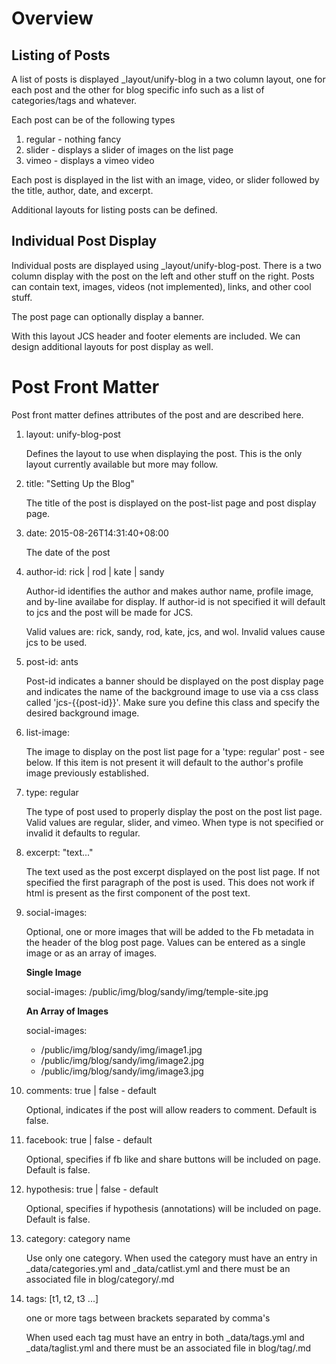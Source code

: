 # Overview

## Listing of Posts

A list of posts is displayed _layout/unify-blog in a two column
layout, one for each post and the other for blog specific info
such as a list of categories/tags and whatever.

Each post can be of the following types

1. regular - nothing fancy
2. slider - displays a slider of images on the list page
3. vimeo - displays a vimeo video

Each post is displayed in the list with an image, video, or slider followed
by the title, author, date, and excerpt.

Additional layouts for listing posts can be defined.

## Individual Post Display

Individual posts are displayed using _layout/unify-blog-post. There is a two 
column display with the post on the left and other stuff on the right. Posts
can contain text, images, videos (not implemented), links, and other cool
stuff.

The post page can optionally display a banner. 

With this layout JCS header and footer elements are included. We can design additional layouts
for post display as well.

# Post Front Matter

Post front matter defines attributes of the post and are described here.

1.  layout: unify-blog-post

    Defines the layout to use when displaying the post. This is the only layout
    currently available but more may follow.

2.  title: "Setting Up the Blog"

    The title of the post is displayed on the post-list page and post display page.

3.  date: 2015-08-26T14:31:40+08:00

    The date of the post

4.  author-id: rick | rod | kate | sandy

    Author-id identifies the author and makes author name, profile image, and by-line availabe
    for display. If author-id is not specified it will default to jcs and the post will be
    made for JCS.

    Valid values are: rick, sandy, rod, kate, jcs, and wol. Invalid values cause jcs to be
    used.

5.  post-id: ants

    Post-id indicates a banner should be displayed on the post display page and indicates the
    name of the background image to use via a css class called 'jcs-{{post-id}}'. Make sure
    you define this class and specify the desired background image.

6.  list-image: <path to image>

    The image to display on the post list page for a 'type: regular' post - see below. If this
    item is not present it will default to the author's profile image previously established.

7.  type: regular

    The type of post used to properly display the post on the post list page. Valid values
    are regular, slider, and vimeo. When type is not specified or invalid it defaults
    to regular.

8.  excerpt: "text..."

    The text used as the post excerpt displayed on the post list page. If not specified the first
    paragraph of the post is used. This does not work if html is present as the first component
    of the post text.

9.  social-images: 

    Optional, one or more images that will be added to the Fb metadata in the header of the
    blog post page. Values can be entered as a single image or as an array of images.

    **Single Image**

    social-images: /public/img/blog/sandy/img/temple-site.jpg

    **An Array of Images**

    social-images:
    - /public/img/blog/sandy/img/image1.jpg
    - /public/img/blog/sandy/img/image2.jpg
    - /public/img/blog/sandy/img/image3.jpg

10. comments: true | false - default

    Optional, indicates if the post will allow readers to comment. Default is false.

11. facebook: true | false - default

    Optional, specifies if fb like and share buttons will be included on page. Default is false.

12. hypothesis: true | false - default

    Optional, specifies if hypothesis (annotations) will be included on page. Default is false.

13. category: category name

    Use only one category. When used the category must have an entry in _data/categories.yml
    and _data/catlist.yml and there must be an associated file in blog/category/<cat name>.md

14. tags: [t1, t2, t3 ...]

    one or more tags between brackets separated by comma's

    When used each tag must have an entry in both _data/tags.yml and _data/taglist.yml and
    there must be an associated file in blog/tag/<tag name>.md


